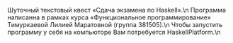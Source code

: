 Шуточный текстовый квест «Сдача экзамена по Haskell».\n
Программа написанна в рамках курса «Функциональное программирование» Тимуркаевой Лилией Маратовной (группа 381505).\n
Чтобы запустить программу у себя на компьюторе Вам потребуется HaskellPlatform.\n
